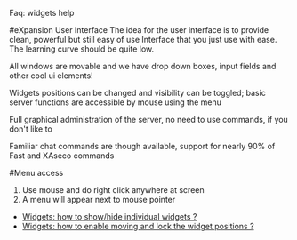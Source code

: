 ﻿Faq: widgets help

#eXpansion User Interface
The idea for the user interface is to provide clean, powerful but still easy of use Interface that you just use with ease. The learning curve should be quite low.

All windows are movable and we have drop down boxes, input fields and other cool ui elements!

Widgets positions can be changed and visibility can be toggled; basic server functions are accessible by mouse using the menu

Full graphical administration of the server, no need to use commands, if you don't like to

Familiar chat commands are though available, support for nearly 90% of Fast and XAseco commands

#Menu access
1. Use mouse and do right click anywhere at screen
2. A menu will appear next to mouse pointer 
    
* [Widgets: how to show/hide individual widgets ?](widgets_config.md)
* [Widgets: how to enable moving and lock the widget positions ?](widgets_move.md)
